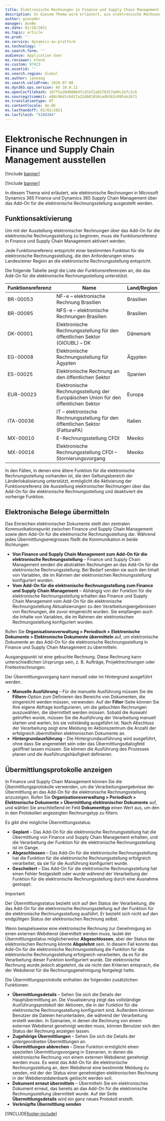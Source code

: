 ```yaml
---
title: Elektronische Rechnungen in Finance und Supply Chain Management ausstellen
description: In diesem Thema wird erläutert, wie elektronische Rechnungen in Microsoft Dynamics 365 Finance und Dynamics 365 Supply Chain Management über das Add-On für die elektronische Rechnungsstellung ausgestellt werden.
author: gionoder
manager: AnnBe
ms.date: 01/28/2021
ms.topic: article
ms.prod: ''
ms.service: dynamics-ax-platform
ms.technology: ''
ms.search.form: ''
audience: Application User
ms.reviewer: kfend
ms.custom: 97423
ms.assetid: ''
ms.search.region: Global
ms.author: janeaug
ms.search.validFrom: 2020-07-08
ms.dyn365.ops.version: AX 10.0.12
ms.openlocfilehash: 187f5a20d088b4fcd7af2a6576357a69c2efc2c6
ms.sourcegitcommit: e88c96d1cb817a22db81856cadb563c095ab2671
ms.translationtype: HT
ms.contentlocale: de-DE
ms.lasthandoff: 02/02/2021
ms.locfileid: "5104384"
---
```

# <a name="issue-electronic-invoices-in-finance-and-supply-chain-management"></a>Elektronische Rechnungen in Finance und Supply Chain Management ausstellen

[!include [banner](../includes/banner.md)]

[!include [banner](../includes/preview-banner.md)]

In diesem Thema wird erläutert, wie elektronische Rechnungen in Microsoft Dynamics 365 Finance und Dynamics 365 Supply Chain Management über das Add-On für die elektronische Rechnungsstellung ausgestellt werden.


## <a name="feature-activation"></a>Funktionsaktivierung

Um mit der Ausstellung elektronischer Rechnungen über das Add-On für die elektronische Rechnungsstellung zu beginnen, muss die Funktionsreferenz in Finance und Supply Chain Management aktiviert werden.

Jede Funktionsreferenz entspricht einer bestimmten Funktion für die elektronische Rechnungsstellung, die den Anforderungen eines Landes/einer Region an die elektronische Rechnungsstellung entspricht.

Die folgende Tabelle zeigt die Liste der Funktionsreferenzen an, die das Add-On für die elektronische Rechnungsstellung unterstützt.

| Funktionsreferenz | Name                                              | Land/Region |
|-------------------|---------------------------------------------------|----------------|
| BR-00053          | NF-e – elektronische Rechnung Brasilien       | Brasilien         |
| BR-00095          | NFS-e – elektronische Rechnungen Brasilien               | Brasilien         |
| DK-00001          | Elektronische Rechnungsstellung für den öffentlichen Sektor (OIOUBL) – DK    | Dänemark        |
| EG-00008          | Elektronische Rechnungsstellung für Ägypten                             | Ägypten          |
| ES-00025          | Elektronische Rechnung an den öffentlichen Sektor           | Spanien          |
| EUR-00023         | Elektronische Rechnungsstellung der Europäischen Union für den öffentlichen Sektor       | Europa         |
| ITA-00036         | IT – elektronische Rechnungsstellung für den öffentlichen Sektor (FatturaPA) | Italien          |
| MX-00010          | E-Rechnungsstellung CFDI                                  | Mexiko         |
| MX-00016          | Elektronische Rechnungsstellung CFDI – Stornierungsvorgang           | Mexiko         |

In den Fällen, in denen eine ältere Funktion für die elektronische Rechnungsstellung vorhanden ist, die den Geltungsbereich der Länderlokalisierung unterstützt, ermöglicht die Aktivierung der Funktionsreferenz die Ausstellung elektronischer Rechnungen über das Add-On für die elektronische Rechnungsstellung und deaktiviert die vorherige Funktion.

## <a name="submit-electronic-documents"></a>Elektronische Belege übermitteln

Das Einreichen elektronischer Dokumente stellt den zentralen Kommunikationspunkt zwischen Finance und Supply Chain Management sowie dem Add-On für die elektronische Rechnungsstellung dar. Während jedes Übermittlungsereignisses fließt die Kommunikation in beide Richtungen:

- **Von Finance und Supply Chain Management zum Add-On für die elektronische Rechnungsstellung** – Finance und Supply Chain Management senden die abstrakten Rechnungen an das Add-On für die elektronische Rechnungsstellung. Bei Bedarf senden sie auch den Inhalt von Variablen, die im Rahmen der elektronischen Rechnungsstellung konfiguriert wurden.
- **Vom Add-On für die elektronische Rechnungsstellung zum Finance und Supply Chain Management** – Abhängig von der Funktion für die elektronische Rechnungsstellung erhalten das Finance und Supply Chain Management vom Add-On für die elektronische Rechnungsstellung Aktualisierungen zu den Verarbeitungsergebnissen von Rechnungen, die zuvor eingereicht wurden. Sie empfangen auch die Inhalte von Variablen, die im Rahmen der elektronischen Rechnungsstellung konfiguriert wurden.

Rufen Sie **Organisationsverwaltung &gt; Periodisch &gt; Elektronische Dokumente &gt; Elektronische Dokumente übermitteln** auf, um elektronische Dokumente an das Add-On für die elektronische Rechnungsstellung in Finance und Supply Chain Management zu übermitteln.

Ausgangspunkt ist eine gebuchte Rechnung. Diese Rechnung kann unterschiedlichen Ursprungs sein, z. B. Aufträge, Projektrechnungen oder Freitextrechnungen.

Der Übermittlungsvorgang kann manuell oder im Hintergrund ausgeführt werden.

- **Manuelle Ausführung** – Für die manuelle Ausführung müssen Sie die **Filtern**-Option zum Definieren des Bereichs von Dokumenten, die eingereicht werden müssen, verwenden. Auf der **Filter**-Seite können Sie Ihre eigene Abfrage konfigurieren, um die gebuchten Rechnungen auszuwählen, die übermittelt werden müssen. Sobald die Auswahl getroffen wurde, müssen Sie die Ausführung der Verarbeitung manuell starten und warten, bis sie vollständig ausgeführt ist. Nach Abschluss der Verarbeitung zeigt eine Meldung im Aktionszentrum die Anzahl der erfolgreich übermittelten elektronischen Dokumente an.
- **Hintergrundausführung** – Die Hintergrundausführung wird ausgeführt, ohne dass Sie angemeldet sein oder das Übermittlungsdialogfeld geöffnet lassen müssen. Sie können die Ausführung des Prozesses planen und die Ausführungshäufigkeit definieren.

## <a name="view-the-submission-logs"></a>Übermittlungsprotokolle anzeigen

In Finance und Supply Chain Management können Sie die Übermittlungsprotokolle verwenden, um die Verarbeitungsergebnisse der Übermittlung an das Add-On für die elektronische Rechnungsstellung anzuzeigen. Rufen Sie **Organisationsverwaltung &gt; Periodisch &gt; Elektronische Dokumente &gt; Übermittlung elektronischer Dokumente** auf, und wählen Sie anschließend im Feld **Dokumenttyp** einen Wert aus, um den in den Protokollen angezeigten Rechnungstyp zu filtern.

Es gibt drei mögliche Übermittlungsstatus:

- **Geplant** – Das Add-On für die elektronische Rechnungsstellung hat die Übermittlung von Finance und Supply Chain Management erhalten, und die Verarbeitung der Funktion für die elektronische Rechnungsstellung ist im Gange.
- **Abgeschlossen** – Das Add-On für die elektronische Rechnungsstellung hat die Funktion für die elektronische Rechnungsstellung erfolgreich verarbeitet, da sie für die Ausführung konfiguriert wurde.
- **Gescheitert** – Das Add-On für die elektronische Rechnungsstellung hat einen Fehler festgestellt oder wurde während der Verarbeitung der Funktion für die elektronische Rechnungsstellung durch eine Ausnahme gestoppt.

> [!IMPORTANT]
> Der Übermittlungsstatus bezieht sich auf den Status der Verarbeitung, die das Add-On für die elektronische Rechnungsstellung auf der Funktion für die elektronische Rechnungsstellung ausführt. Er bezieht sich nicht auf den endgültigen Status der elektronischen Rechnung selbst.
>
> Wenn beispielsweise eine elektronische Rechnung zur Genehmigung an einen externen Webdienst übermittelt werden muss, lautet der Übermittlungsstatus möglicherweise **Abgeschlossen**, aber der Status der elektronischen Rechnung könnte **Abgelehnt** sein. In diesem Fall konnte das Add-On für die elektronische Rechnungsstellung die Funktion für die elektronische Rechnungsstellung erfolgreich verarbeiten, da es für die Verarbeitung dieser Funktion konfiguriert wurde. Die elektronische Rechnung wurde jedoch abgelehnt, da sie nicht den Kriterien entsprach, die der Webdienst für die Rechnungsgenehmigung festgelegt hatte.

Die Übermittlungsprotokolle enthalten die folgenden zusätzlichen Funktionen:

- **Übermittlungsdetails** – Sehen Sie sich die Details der Hauptübermittlung an. Die Visualisierung zeigt das vollständige Ausführungsprotokoll der Aktionen, die in der Funktion für die elektronische Rechnungsstellung konfiguriert sind. Außerdem können Benutzer die Dateien herunterladen, die während der Verarbeitung erstellt werden. In Szenarien, in denen die Rechnung von einem externen Webdienst genehmigt werden muss, können Benutzer sich den Status der Rechnung anzeigen lassen.
- **Zugehörige Übermittlungen** – Sehen Sie sich die Details der untergeordneten Übermittlungen an.
- **Übermittlungen abbrechen** – Diese Funktion ermöglicht einen speziellen Übermittlungsvorgang in Szenarien, in denen die elektronische Rechnung von einem externen Webdienst genehmigt werden muss. Es weist das Add-On für die elektronische Rechnungsstellung an, dem Webdienst eine bestimmte Meldung zu senden, mit der der Status einer genehmigten elektronischen Rechnung in der Webdienstdatenbank gelöscht werden soll.
- **Dokument erneut übermitteln** – Übermitteln Sie ein elektronisches Dokument erneut, das bereits an das Add-On für die elektronische Rechnungsstellung übermittelt wurde. Auf der Seite **Übermittlungsdetails** wird ein ganz neues Protokoll erstellt.
- **Verknüpfte Übermittlung senden**


[!INCLUDE[footer-include](../../includes/footer-banner.md)]